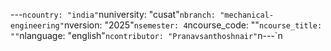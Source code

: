 ﻿---`ncountry: "india"`nuniversity: "cusat"`nbranch: "mechanical-engineering"`nversion: "2025"`nsemester: 4`ncourse_code: ""`ncourse_title: ""`nlanguage: "english"`ncontributor: "Pranavsanthoshnair"`n---`n
